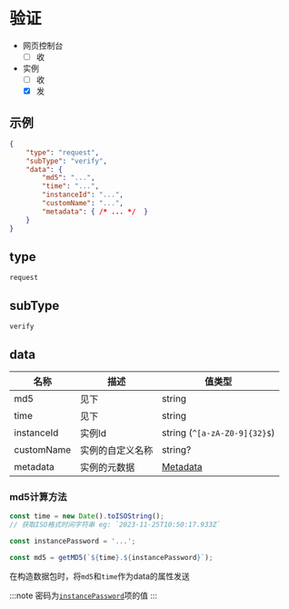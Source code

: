 # 验证

- 网页控制台
  - [ ] 收
- 实例
  - [ ] 收
  - [x] 发

## 示例

```json
{
    "type": "request",
    "subType": "verify",
    "data": {
        "md5": "...",
        "time": "...",
        "instanceId": "...",
        "customName": "...",
        "metadata": { /* ... */  }
    }
}
```

## type

`request`

## subType

`verify`

## data

| 名称       | 描述             | 值类型                         |
| ---------- | ---------------- | ------------------------------ |
| md5        | 见下             | string                         |
| time       | 见下             | string                         |
| instanceId | 实例Id           | string (`^[a-zA-Z0-9]{32}$`)   |
| customName | 实例的自定义名称  | string?                        |
| metadata   | 实例的元数据     | [Metadata](../../struct/metadata) |

### md5计算方法

```js
const time = new Date().toISOString();
// 获取ISO格式时间字符串 eg: `2023-11-25T10:50:17.933Z`

const instancePassword = '...';

const md5 = getMD5(`${time}.${instancePassword}`);
```

在构造数据包时，将`md5`和`time`作为data的属性发送

:::note
密码为[`instancePassword`](../../../guide/composition/backend/setting#instancepassword)项的值
:::
